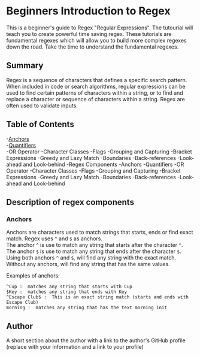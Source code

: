 # Beginners Introduction to Regex

This is a beginner's guide to Regex "Regular Expressions".  The tutourial will teach you to create powerful time saving regex.  These tutorials are fundamental regexes which will allow you to build more complex regexes down the road.  Take the time to understand the fundamental regexes.

## Summary
Regex is a sequence of characters that defines a specific search pattern.  When included in code or search algorithms, regular expressions can be used to find certain patterns of characters within a string, or to find and replace a character or sequence of characters within a string.  Regex are often used to validate inputs.  

## Table of Contents
-[Anchors](#anchors)\
-[Quantifiers](#quantifiers)\
-OR Operator
-Character Classes
-Flags
-Grouping and Capturing
-Bracket Expressions
-Greedy and Lazy Match
-Boundaries
-Back-references
-Look-ahead and Look-behind
-Regex Components
-Anchors
-Quantifiers
-OR Operator
-Character Classes
-Flags
-Grouping and Capturing
-Bracket Expressions
-Greedy and Lazy Match
-Boundaries
-Back-references
-Look-ahead and Look-behind

## Description of regex components

### Anchors
Anchors are characters used to match strings that starts, ends or find exact match.  Regex uses `^` and `$` as anchors.\
The anchor `^` is use to match any string that starts after the character `^`.\
The anchor `$` is use to match any string that ends after the character `$`.\
Using both anchors `^` and `$`, will find any string with the exact match.\
Without any anchors, will find any string that has the same values.

Examples of anchors:
```
^Cup :  matches any string that starts with Cup
$Key :  matches any string that ends with Key
^Escape Club$ :  This is an exact string match (starts and ends with Escape Club)
morning :  matches any string that has the text morning init
```

## Author
A short section about the author with a link to the author's GitHub profile (replace with your information and a link to your profile)
